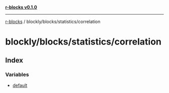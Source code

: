 [**r-blocks v0.1.0**](../../../../README.md)

---

[r-blocks](../../../../modules.md) / blockly/blocks/statistics/correlation

# blockly/blocks/statistics/correlation

## Index

### Variables

- [default](variables/default.md)
